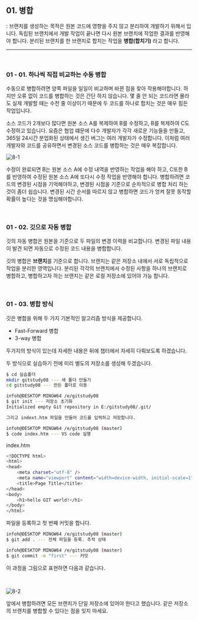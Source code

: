 <!-- 8장 병합과 충돌
    01. 병합 -->

## 01. 병합

: 브랜치를 생성하는 목적은 원본 코드에 영향을 주지 않고 분리하여 개발하기 위해서 입니다. 독립된 브랜치에서 개발 작업이 끝나면 다시 원본 브랜치에 작업한 결과를 반영해야 합니다. 분리된 브랜치를 한 브랜치로 합치는 작업을 <b> 병합(합치기)</b> 라고 합니다. <br>

---

<br>

### 01 - 01. 하나씩 직접 비교하는 수동 병합

수동으로 병합하려면 양쪽 파일을 일일이 비교하며 바뀐 점을 찾아 작용해야합니다. 하지만 오류 없이 코드를 병합하는 것은 간단 하지 않습니다. 몇 줄 안 되는 코드라면 몰라도 실제 개발할 때는 수천 줄 이상이기 때문에 두 코드를 하나로 합치는 것은 매우 힘든 작업입니다. <br>

소스 코드가 2개보다 많다면 원본 소스 A를 복제하여 B를 수정하고, B를 복제하여 C도 수정하고 있습니다. 요즘은 협업 떄문에 다수 개발자가 각각 새로운 기능들을 만들고, 365일 24시간 분업화된 상태에서 생긴 버그는 여러 개발자가 수정합니다. 이처럼 여러 개발자와 코드를 공유하면서 변경된 소스 코드를 병합하는 것은 매우 복잡합니다.

![8-1](https://user-images.githubusercontent.com/111054617/200331890-41a1bf3a-684c-489f-8927-436aee3e110b.png)

수정이 완료되면 B는 원본 소스 A에 수정 내역을 반영하는 작업을 해야 하고, C또한 B를 반영하여 수정된 원본 소스 A에 또다시 수정 작업을 반영해야 합니다. 병합하려면 코드의 변경된 시점을 기억해야하고, 변경된 시점을 기준으로 순차적으로 병합 처리 하는 것이 좀더 쉽습니다.
변경된 시간 순서를 따르지 않고 병합하면 코드가 엉켜 잘못 동작할 확률이 높다는 것을 명심해야합니다.

<br>

### 01 - 02. 깃으로 자동 병합

깃의 자동 병합은 원본을 기준으로 두 파일의 변경 이력을 비교합니다. 변경된 파일 내용이 발견 되면 자동으로 수정된 코드 내용을 병합합니다.<br>

깃의 병합은 <b>브랜치</b>를 기준으로 합니다. 브랜치는 같은 저장소 내에서 서로 독립적으로 작업을 분리한 영역입니다. 분리된 각각의 브랜치에서 수정된 사항을 하나의 브랜치로 병합하고, 병합하고자 하는 브랜치는 같은 로컬 저장소에 있어야 가능 합니다.

<br>

### 01 - 03. 병합 방식

깃은 병합을 위해 두 가지 기본적인 알고리즘 방식을 제공합니다.

- Fast-Forward 병합
- 3-way 병합
  <br>

두가지의 방식이 있는데 자세한 내용은 뒤에 챕터에서 자세히 다뤄보도록 하겠습니다.

두 방식으로 실습하기 전에 미리 별도의 저장소를 생성해 두겠습니다.

```bash
$ cd 실습폴더
mkdir gitstudy08 --- 새 폴더 만들기
cd gitstudy08 --- 만든 폴더로 이동

infoh@DESKTOP MINGW64 /e/gitstudy08
$ git init --- 저장소 초기화
Initialized empty Git repository in E:/gitstudy08/.git/

그리고 indext.htm 파일을 만들어 코드를 입력하고 저장합니다.

infoh@DESKTOP MINGW64 /e/gitstudy08 (master)
$ code index.htm --- VS code 실행
```

index.htm

```bash
<!DOCTYPE html>
<html>
<head>
    <meta charset="utf-8" />
    <meta name="viewport" content="width=device-width, initial-scale=1">
    <title>Page Title</title>
</head>
<body>
    <h1>hello GIT world!</h1>
</body>
</html>
```

파일을 등록하고 첫 번째 커밋을 합니다.

```bash
infoh@DESKTOP MINGW64 /e/gitstudy08 (master)
$ git add . --- 전체 파일을 등록. 추적 상태

infoh@DESKTOP MINGW64 /e/gitstudy08 (master)
$ git commit -m "first" --- 커밋
```

이 과정을 그림으로 표현하면 다음과 같습니다.

<br>

![8-2](https://user-images.githubusercontent.com/111054617/200347510-e7b11281-147e-434d-a62e-e8d311d21f4e.png)

앞에서 병합하려면 모든 브랜치가 단일 저장소에 있어야 한다고 했습니다. 같은 저장소의 브랜치를 병합할 수 있다는 점을 잊지 마세요.
